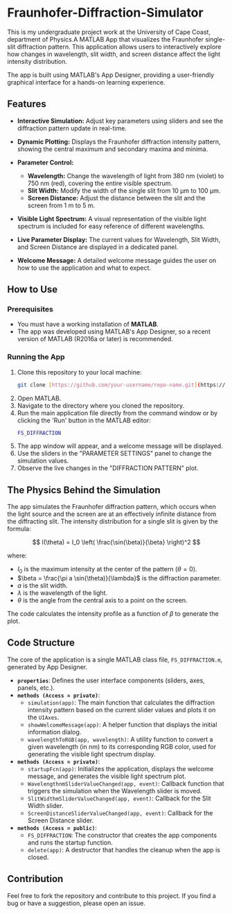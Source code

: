 # Fraunhofer-Diffraction-Simulator
This is my undergraduate project work at the University of Cape Coast, department of Physics.A MATLAB App that visualizes the Fraunhofer single-slit diffraction pattern. This application allows users to interactively explore how changes in wavelength, slit width, and screen distance affect the light intensity distribution.

The app is built using MATLAB's App Designer, providing a user-friendly graphical interface for a hands-on learning experience.

## Features

- **Interactive Simulation:** Adjust key parameters using sliders and see the diffraction pattern update in real-time.
- **Dynamic Plotting:** Displays the Fraunhofer diffraction intensity pattern, showing the central maximum and secondary maxima and minima.
- **Parameter Control:**

    - **Wavelength:** Change the wavelength of light from 380 nm (violet) to 750 nm (red), covering the entire visible spectrum.
    - **Slit Width:** Modify the width of the single slit from 10 μm to 100 μm.
    - **Screen Distance:** Adjust the distance between the slit and the screen from 1 m to 5 m.
- **Visible Light Spectrum:** A visual representation of the visible light spectrum is included for easy reference of different wavelengths.
- **Live Parameter Display:** The current values for Wavelength, Slit Width, and Screen Distance are displayed in a dedicated panel.
- **Welcome Message:** A detailed welcome message guides the user on how to use the application and what to expect.

## How to Use

### Prerequisites

- You must have a working installation of **MATLAB**.
- The app was developed using MATLAB's App Designer, so a recent version of MATLAB (R2016a or later) is recommended.

### Running the App

1.  Clone this repository to your local machine:
    ```bash
    git clone [https://github.com/your-username/repo-name.git](https://github.com/your-username/repo-name.git)
    ```
2.  Open MATLAB.
3.  Navigate to the directory where you cloned the repository.
4.  Run the main application file directly from the command window or by clicking the 'Run' button in the MATLAB editor:
    ```matlab
    FS_DIFFRACTION
    ```
5.  The app window will appear, and a welcome message will be displayed.
6.  Use the sliders in the "PARAMETER SETTINGS" panel to change the simulation values.
7.  Observe the live changes in the "DIFFRACTION PATTERN" plot.

## The Physics Behind the Simulation

The app simulates the Fraunhofer diffraction pattern, which occurs when the light source and the screen are at an effectively infinite distance from the diffracting slit. The intensity distribution for a single slit is given by the formula:

$$
I(\theta) = I_0 \left( \frac{\sin(\beta)}{\beta} \right)^2
$$

where:
- $I_0$ is the maximum intensity at the center of the pattern ($\theta = 0$).
- $\beta = \frac{\pi a \sin(\theta)}{\lambda}$ is the diffraction parameter.
- $a$ is the slit width.
- $\lambda$ is the wavelength of the light.
- $\theta$ is the angle from the central axis to a point on the screen.

The code calculates the intensity profile as a function of $\beta$ to generate the plot.

## Code Structure

The core of the application is a single MATLAB class file, `FS_DIFFRACTION.m`, generated by App Designer.

- **`properties`**: Defines the user interface components (sliders, axes, panels, etc.).
- **`methods (Access = private)`**:
    - `simulation(app)`: The main function that calculates the diffraction intensity pattern based on the current slider values and plots it on the `UIAxes`.
    - `showWelcomeMessage(app)`: A helper function that displays the initial information dialog.
    - `wavelengthToRGB(app, wavelength)`: A utility function to convert a given wavelength (in nm) to its corresponding RGB color, used for generating the visible light spectrum display.
- **`methods (Access = private)`**:
    - `startupFcn(app)`: Initializes the application, displays the welcome message, and generates the visible light spectrum plot.
    - `WavelengthnmSliderValueChanged(app, event)`: Callback function that triggers the simulation when the Wavelength slider is moved.
    - `SlitWidthmSliderValueChanged(app, event)`: Callback for the Slit Width slider.
    - `ScreenDistanceSliderValueChanged(app, event)`: Callback for the Screen Distance slider.
- **`methods (Access = public)`**:
    - `FS_DIFFRACTION`: The constructor that creates the app components and runs the startup function.
    - `delete(app)`: A destructor that handles the cleanup when the app is closed.

## Contribution

Feel free to fork the repository and contribute to this project. If you find a bug or have a suggestion, please open an issue.
